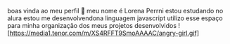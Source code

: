 boas vinda ao meu perfil 💙
meu nome é Lorena Perrni 
estou estudando no alura
estou me desenvolvendona linguagem javascript
utilizo esse espaço para minha organização dos meus projetos desenvolvidos 
![https://media1.tenor.com/m/XS4RFFT9SmoAAAAC/angry-girl.gif]
